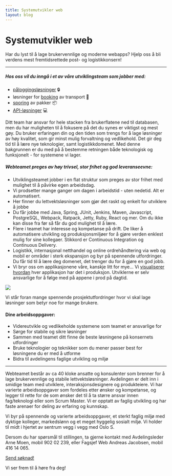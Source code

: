 ```yaml
---
title: Systemutvikler web
layout: blog
---
```


# Systemutvikler web

Har du lyst til å lage brukervennlige og moderne webapps? Hjelp oss å bli verdens mest fremtidsrettede post- og logistikkonsern!

---

##### Hos oss vil du inngå i et av våre utviklingsteam som jobber med:

* [påloggingsløsninger](https://id.bring.com/) 🔒
* løsninger for [booking](https://bring.no/booking) av transport 🚚
* [sporing](https://sporing.bring.no/) av pakker 📦
* [API-løsninger](https://developer.bring.com/) 💻

Ditt team har ansvar for hele stacken fra brukerflatene ned til databasen, men du har muligheten til å fokusere på det du synes er viktigst og mest gøy. Du bruker erfaringen din og den tiden som trengs for å lage løsninger av høy kvalitet, som gir minst mulig forvaltning og vedlikehold. Det gir deg tid til å lære nye teknologier, samt logistikkdomenet. Med denne bakgrunnen er du med på å bestemme retningen både teknologisk og funksjonelt - for systemene vi lager.

##### Webteamet preges av høy trivsel, stor frihet og god leveranseevne:

* Utviklingsteamet jobber i en flat struktur som preges av stor frihet med mulighet til å påvirke egen arbeidsdag.
* Vi prodsetter mange ganger om dagen i arbeidstid - uten nedetid. Alt er automatisert.
* Her finner du lettvektsløsninger som gjør det raskt og enkelt for utviklere å jobbe
* Du får jobbe med Java, Spring, JUnit, Jenkins, Maven, Javascript, PostgreSQL, Webpack, Ratpack, Jetty, Ruby, React og mer. Om du ikke kan disse fra før så får du god mulighet til å lære.
* Flere i teamet har interesse og kompetanse på drift. De liker å automatisere utvikling og produksjonsmiljøer for å gjøre verden enklest mulig for sine kollegaer. Stikkord er Continuous Integration og Continuous Delivery.
* Logistikk, internasjonal netthandel og online ordrehåndtering via web og mobil er områder i sterk ekspansjon og byr på spennende utfordringer. Du får tid til å lære deg domenet, det trenger du for å gjøre en god jobb.
* Vi bryr oss om applikasjonene våre, kanskje litt for mye… Vi [visualiserer hvordan](/blog/metrics-at-mybring/) hver applikasjon har det i produksjon. Utviklerne er selv ansvarlige for å følge med på appene i prod på dagtid.

<img src="{{ site.baseurl }}/img/many_graphs.png" />

Vi står foran mange spennende prosjektutfordringer hvor vi skal lage løsninger som betyr noe for mange brukere.

#### Dine arbeidsoppgaver:

* Videreutvikle og vedlikeholde systemene som teamet er ansvarlige for
* Sørge for stabile og sikre løsninger
* Sammen med teamet ditt finne de beste løsningene på konsernets utfordringer
* Bruke teknologier og teknikker som du mener passer best for løsningene du er med å utforme
* Bidra til avdelingens faglige utvikling og miljø

---

Webteamet består av ca 40 kloke ansatte og konsulenter som brenner for å lage brukervennlige og stabile lettvektsløsninger. Avdelingen er delt inn i smidige team med utviklere, interaksjonsdesignere og produkteiere. Vi har varierte arbeidsoppgaver som fordeles etter ønsker og kompetanse, og legger til rette for de som ønsker det til å ta større ansvar innen fag/teknologi eller som Scrum Master. Vi er opptatt av faglig utvikling og har faste arenaer for deling av erfaring og kunnskap.

Vi byr på spennende og varierte arbeidsoppgaver, et sterkt faglig miljø med dyktige kolleger, markedslønn og et meget hyggelig sosialt miljø. Vi holder til midt i hjertet av sentrum vegg i vegg med Oslo S.

Dersom du har spørsmål til stillingen, ta gjerne kontakt med
Avdelingsleder Arne Moen, mobil 902&nbsp;02&nbsp;239,
eller Fagsjef Web Andreas Jacobsen, mobil 416&nbsp;14&nbsp;065.

[Send søknad!](mailto:arne.moen@bring.com?cc=andreas.jacobsen@bring.com)

Vi ser frem til å høre fra deg!
